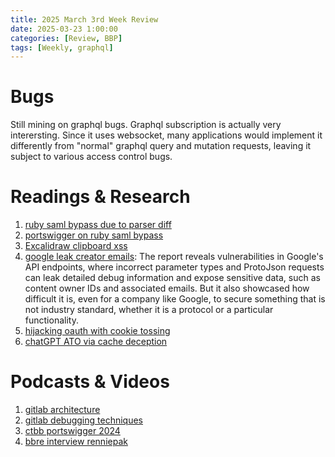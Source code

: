 ```yaml
---
title: 2025 March 3rd Week Review 
date: 2025-03-23 1:00:00
categories: [Review, BBP]
tags: [Weekly, graphql]
---
```


# Bugs
Still mining on graphql bugs. Graphql subscription is actually very interersting. Since it uses websocket, many applications would implement it differently from "normal" graphql query and mutation requests, leaving it subject to various access control bugs. 

# Readings & Research
1. [ruby saml bypass due to parser diff](https://github.blog/security/sign-in-as-anyone-bypassing-saml-sso-authentication-with-parser-differentials/)
2. [portswigger on ruby saml bypass](https://portswigger.net/research/saml-roulette-the-hacker-always-wins)
3. [Excalidraw clipboard xss](https://spaceraccoon.dev/clipboard-microsoft-whiteboard-excalidraw-meta/?fbclid=IwAR0nckrTov2NWGB64Js9nLbac5CT2tdCYn-RV0E0B7dIlHL0pAglV035f1E)
4. [google leak creator emails](https://brutecat.com/articles/youtube-creator-emails): The report reveals vulnerabilities in Google's API endpoints, where incorrect parameter types and ProtoJson requests can leak detailed debug information and expose sensitive data, such as content owner IDs and associated emails. But it also showcased how difficult it is, even for a company like Google, to secure something that is not industry standard, whether it is a protocol or a particular functionality.
5. [hijacking oauth with cookie tossing](https://snyk.io/articles/hijacking-oauth-flows-via-cookie-tossing/)
6. [chatGPT ATO via cache deception](https://nokline.github.io/bugbounty/2024/02/04/ChatGPT-ATO.html)

# Podcasts & Videos

1. [gitlab architecture](https://www.youtube.com/watch?v=chX8nfV3mUE)
2. [gitlab debugging techniques](https://www.youtube.com/watch?v=bU00b-4pM9Q)
3. [ctbb portswigger 2024](https://www.youtube.com/watch?v=qweWTVkoiGc)
4. [bbre interview renniepak](https://www.youtube.com/watch?v=0PnWrdqV3TA&t=1s)

